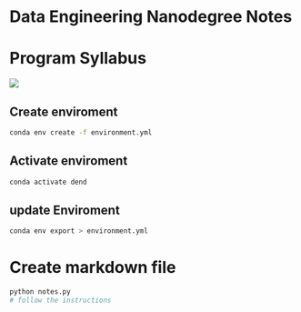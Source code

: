 # Data Engineering Nanodegree Notes
# Program Syllabus

![](https://i.imgur.com/DVJ9M9k.png)

## Create enviroment
```bash
conda env create -f environment.yml
```
## Activate enviroment
```bash
conda activate dend
```


## update Enviroment
```bash
conda env export > environment.yml
```

# Create markdown file

```bash
python notes.py
# follow the instructions

```